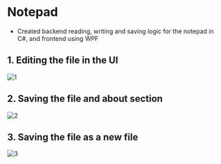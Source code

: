 # Notepad
  -  Created backend reading, writing and saving logic for the notepad in C#, and frontend using WPF

## 1. Editing the file in the UI
![1](https://user-images.githubusercontent.com/66707594/174906691-21f8b5e6-f600-414e-902d-a8c7604fb2ca.gif)

## 2. Saving the file and about section
![2](https://user-images.githubusercontent.com/66707594/174906704-eae0d929-845f-4a96-abfa-329f38b87c97.gif)

## 3. Saving the file as a new file 
![3](https://user-images.githubusercontent.com/66707594/174906718-f4262703-d8a3-42d1-83e4-4b241166d60d.gif)
